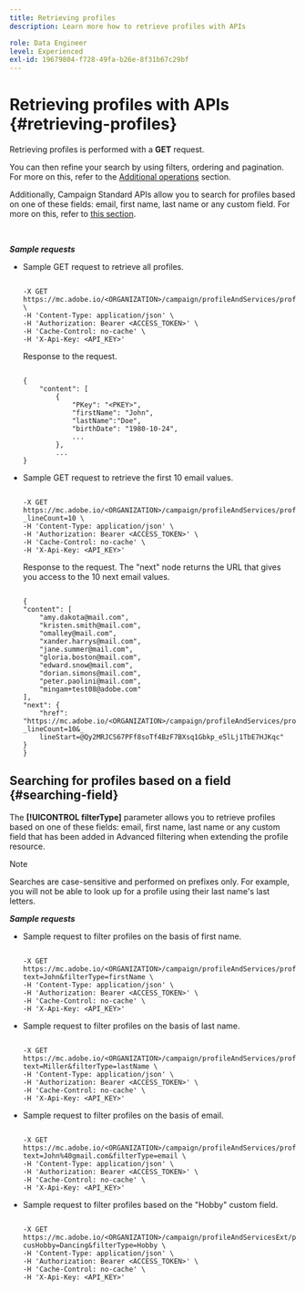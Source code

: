 ```yaml
---
title: Retrieving profiles
description: Learn more how to retrieve profiles with APIs

role: Data Engineer
level: Experienced
exl-id: 19679804-f728-49fa-b26e-8f31b67c29bf
---
```

# Retrieving profiles with APIs {#retrieving-profiles}

Retrieving profiles is performed with a **GET** request.

You can then refine your search by using filters, ordering and pagination. For more on this, refer to the [Additional operations](sorting.md) section.

Additionally, Campaign Standard APIs allow you to search for profiles based on one of these fields: email, first name, last name or any custom field. For more on this, refer to [this section](#searching-field).

<br/>

***Sample requests***

* Sample GET request to retrieve all profiles.

    ```

    -X GET https://mc.adobe.io/<ORGANIZATION>/campaign/profileAndServices/profile \
    -H 'Content-Type: application/json' \
    -H 'Authorization: Bearer <ACCESS_TOKEN>' \
    -H 'Cache-Control: no-cache' \
    -H 'X-Api-Key: <API_KEY>'

    ```

    Response to the request.

    ```

    {
        "content": [
            {
                "PKey": "<PKEY>",
                "firstName": "John",
                "lastName":"Doe",
                "birthDate": "1980-10-24",
                ...
            },
            ...
    }

    ```

* Sample GET request to retrieve the first 10 email values.

    ```

    -X GET https://mc.adobe.io/<ORGANIZATION>/campaign/profileAndServices/profile/email?_lineCount=10 \
    -H 'Content-Type: application/json' \
    -H 'Authorization: Bearer <ACCESS_TOKEN>' \
    -H 'Cache-Control: no-cache' \
    -H 'X-Api-Key: <API_KEY>'

    ```

    Response to the request. The "next" node returns the URL that gives you access to the 10 next email values.

    ```

    {
    "content": [
        "amy.dakota@mail.com",
        "kristen.smith@mail.com",
        "omalley@mail.com",
        "xander.harrys@mail.com",
        "jane.summer@mail.com",
        "gloria.boston@mail.com",
        "edward.snow@mail.com",
        "dorian.simons@mail.com",
        "peter.paolini@mail.com",
        "mingam+test08@adobe.com"
    ],
    "next": {
        "href": "https://mc.adobe.io/<ORGANIZATION>/campaign/profileAndServices/profile/email?_lineCount=10&_
        lineStart=@Qy2MRJCS67PFf8soTf4BzF7BXsq1Gbkp_e5lLj1TbE7HJKqc"
    }
    }

    ```

## Searching for profiles based on a field {#searching-field}

The **[!UICONTROL filterType]** parameter allows you to retrieve profiles based on one of these fields: email, first name, last name or any custom field that has been added in Advanced filtering when extending the profile resource.

>[!NOTE]
>
>Searches are case-sensitive and performed on prefixes only. For example, you will not be able to look up for a profile using their last name's last letters.

***Sample requests***

* Sample request to filter profiles on the basis of first name.

    ```

    -X GET https://mc.adobe.io/<ORGANIZATION>/campaign/profileAndServices/profile/byText?text=John&filterType=firstName \
    -H 'Content-Type: application/json' \
    -H 'Authorization: Bearer <ACCESS_TOKEN>' \
    -H 'Cache-Control: no-cache' \
    -H 'X-Api-Key: <API_KEY>'

    ```

* Sample request to filter profiles on the basis of last name.

    ```

    -X GET https://mc.adobe.io/<ORGANIZATION>/campaign/profileAndServices/profile/byText?text=Miller&filterType=lastName \
    -H 'Content-Type: application/json' \
    -H 'Authorization: Bearer <ACCESS_TOKEN>' \
    -H 'Cache-Control: no-cache' \
    -H 'X-Api-Key: <API_KEY>'

    ```

* Sample request to filter profiles on the basis of email.

    ```

    -X GET https://mc.adobe.io/<ORGANIZATION>/campaign/profileAndServices/profile/byText?text=John%40gmail.com&filterType=email \
    -H 'Content-Type: application/json' \
    -H 'Authorization: Bearer <ACCESS_TOKEN>' \
    -H 'Cache-Control: no-cache' \
    -H 'X-Api-Key: <API_KEY>'

    ```

* Sample request to filter profiles based on the "Hobby" custom field.

    ```

    -X GET https://mc.adobe.io/<ORGANIZATION>/campaign/profileAndServicesExt/profile/byText?cusHobby=Dancing&filterType=Hobby \
    -H 'Content-Type: application/json' \
    -H 'Authorization: Bearer <ACCESS_TOKEN>' \
    -H 'Cache-Control: no-cache' \
    -H 'X-Api-Key: <API_KEY>'

    ```
